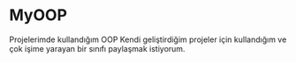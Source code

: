 # MyOOP
Projelerimde kullandığım OOP
Kendi geliştirdiğim projeler için kullandığım ve çok işime yarayan bir sınıfı paylaşmak istiyorum.
